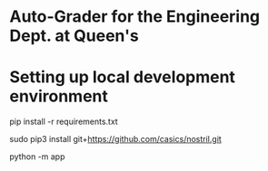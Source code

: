 # Auto-Grader for the Engineering Dept. at Queen's


# Setting up local development environment
pip install -r requirements.txt

sudo pip3 install git+https://github.com/casics/nostril.git

python -m app

